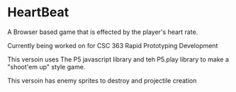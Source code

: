 # HeartBeat
A Browser based game that is effected by the player's heart rate. 

Currently being worked on for CSC 363 Rapid Prototyping Development

This versoin uses The P5 javascript library and teh P5.play library to make a "shoot'em up" style game.

This versoin has enemy sprites to destroy and projectile creation

